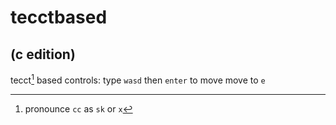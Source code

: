 # tecctbased
## (c edition) 

tecct[^1] based controls:
type `wasd` then `enter` to move
move to `e`

[^1]: pronounce `cc` as `sk` or `x`
